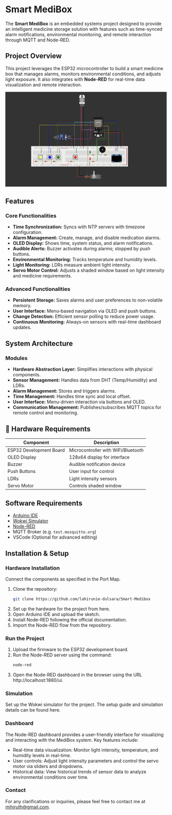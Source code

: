 # Smart MediBox

The **Smart MediBox** is an embedded systems project designed to provide an intelligent medicine storage solution with features such as time-synced alarm notifications, environmental monitoring, and remote interaction through MQTT and Node-RED.

## Project Overview

This project leverages the ESP32 microcontroller to build a smart medicine box that manages alarms, monitors environmental conditions, and adjusts light exposure. It also integrates with **Node-RED** for real-time data visualization and remote interaction.

![block_diagram](Images/Medibox.png)


## Features

### Core Functionalities
- **Time Synchronization:** Syncs with NTP servers with timezone configuration.
- **Alarm Management:** Create, manage, and disable medication alarms.
- **OLED Display:** Shows time, system status, and alarm notifications.
- **Audible Alerts:** Buzzer activates during alarms; stopped by push buttons.
- **Environmental Monitoring:** Tracks temperature and humidity levels.
- **Light Monitoring:** LDRs measure ambient light intensity.
- **Servo Motor Control:** Adjusts a shaded window based on light intensity and medicine requirements.

### Advanced Functionalities
- **Persistent Storage:** Saves alarms and user preferences to non-volatile memory.
- **User Interface:** Menu-based navigation via OLED and push buttons.
- **Change Detection:** Efficient sensor polling to reduce power usage.
- **Continuous Monitoring:** Always-on sensors with real-time dashboard updates.

## System Architecture

### Modules
- **Hardware Abstraction Layer:** Simplifies interactions with physical components.
- **Sensor Management:** Handles data from DHT (Temp/Humidity) and LDRs.
- **Alarm Management:** Stores and triggers alarms.
- **Time Management:** Handles time sync and local offset.
- **User Interface:** Menu-driven interaction via buttons and OLED.
- **Communication Management:** Publishes/subscribes MQTT topics for remote control and monitoring.

## 🔧 Hardware Requirements

| Component                 | Description                          |
|--------------------------|--------------------------------------|
| ESP32 Development Board  | Microcontroller with WiFi/Bluetooth  |
| OLED Display             | 128x64 display for interface         |
| Buzzer                   | Audible notification device          |
| Push Buttons             | User input for control               |
| LDRs                     | Light intensity sensors              |
| Servo Motor              | Controls shaded window               |

## Software Requirements

- [Arduino IDE](https://www.arduino.cc/en/software)
- [Wokwi Simulator](https://wokwi.com/)
- [Node-RED](https://nodered.org/)
- MQTT Broker (e.g. `test.mosquitto.org`)
- VSCode (Optional for advanced editing)

## Installation & Setup

### Hardware Installation

Connect the components as specified in the Port Map.

1. Clone the repository:
   ```bash
   git clone https://github.com/lahirunie-dulsara/Smart-Medibox
2. Set up the hardware for the project from here.
3. Open Arduino IDE and upload the sketch.
4. Install Node-RED following the official documentation.
5. Import the Node-RED flow from the repository.

### Run the Project

1. Upload the firmware to the ESP32 development board.
2. Run the Node-RED server using the command:
   ```bash
   node-red
3. Open the Node-RED dashboard in the browser using the URL http://localhost:1880/ui.

   
### Simulation
Set up the Wokwi simulator for the project. The setup guide and simulation details can be found here.

### Dashboard
The Node-RED dashboard provides a user-friendly interface for visualizing and interacting with the MediBox system. Key features include:
- Real-time data visualization: Monitor light intensity, temperature, and humidity levels in real-time.
- User controls: Adjust light intensity parameters and control the servo motor via sliders and dropdowns.
- Historical data: View historical trends of sensor data to analyze environmental conditions over time.

### Contact
For any clarifications or inquiries, please feel free to contact me at [mihiruth@gmail.com](mailto:lahirdulsara@gmail.com).

